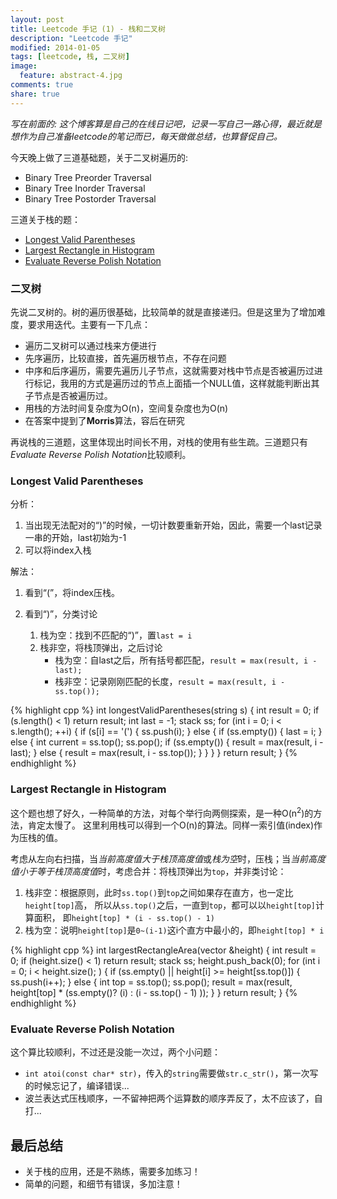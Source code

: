 ```yaml
---
layout: post
title: Leetcode 手记 (1) - 栈和二叉树
description: "Leetcode 手记"
modified: 2014-01-05
tags: [leetcode, 栈, 二叉树]
image:
  feature: abstract-4.jpg
comments: true
share: true
---
```


*写在前面的: 这个博客算是自己的在线日记吧，记录一写自己一路心得，最近就是想作为自己准备leetcode的笔记而已，每天做做总结，也算督促自己。*

今天晚上做了三道基础题，关于二叉树遍历的: 

* Binary Tree Preorder Traversal
* Binary Tree Inorder Traversal
* Binary Tree Postorder Traversal

三道关于栈的题：

* [Longest Valid Parentheses](http://oj.leetcode.com/problems/longest-valid-parentheses/)
* [Largest Rectangle in Histogram](http://oj.leetcode.com/problems/largest-rectangle-in-histogram/)
* [Evaluate Reverse Polish Notation](http://oj.leetcode.com/problems/evaluate-reverse-polish-notation/)

### 二叉树 ###

先说二叉树的。树的遍历很基础，比较简单的就是直接递归。但是这里为了增加难度，要求用迭代。主要有一下几点：

* 遍历二叉树可以通过栈来方便进行
* 先序遍历，比较直接，首先遍历根节点，不存在问题
* 中序和后序遍历，需要先遍历儿子节点，这就需要对栈中节点是否被遍历过进行标记，我用的方式是遍历过的节点上面插一个NULL值，这样就能判断出其子节点是否被遍历过。
* 用栈的方法时间复杂度为O(n)，空间复杂度也为O(n)
* 在答案中提到了**Morris**算法，容后在研究

再说栈的三道题，这里体现出时间长不用，对栈的使用有些生疏。三道题只有*Evaluate Reverse Polish Notation*比较顺利。

### Longest Valid Parentheses ###
分析：
 
1. 当出现无法配对的“)”的时候，一切计数要重新开始，因此，需要一个last记录一串的开始，last初始为-1
2. 可以将index入栈

解法：

1. 看到“(”，将index压栈。
2. 看到“)”，分类讨论

    1. 栈为空：找到不匹配的“)”，置`last = i`
    2. 栈非空，将栈顶弹出，之后讨论
        * 栈为空：自last之后，所有括号都匹配，`result = max(result, i - last);`
        * 栈非空：记录刚刚匹配的长度，`result = max(result, i - ss.top());`

{% highlight cpp %}
int longestValidParentheses(string s) {
    int result = 0;
    if (s.length() < 1)
        return result;
    int last = -1;
    stack<int> ss;
    for (int i = 0; i < s.length(); ++i) {
        if (s[i] == '(') {
            ss.push(i);
        } else {
            if (ss.empty()) {
                last = i;
            } else {
                int current = ss.top();
                ss.pop();
                if (ss.empty()) {
                    result = max(result, i - last);
                } else {
                    result = max(result, i - ss.top());
                }
            }
        }
    }
    return result;
}
{% endhighlight %}

### Largest Rectangle in Histogram ###

这个题也想了好久，一种简单的方法，对每个举行向两侧探索，是一种O(n<sup>2</sup>)的方法，肯定太慢了。
这里利用栈可以得到一个O(n)的算法。同样一索引值(index)作为压栈的值。

考虑从左向右扫描，当*当前高度值大于栈顶高度值*或*栈为空*时，压栈；当*当前高度值小于等于栈顶高度值*时，考虑合并：将栈顶弹出为`top`，并非类讨论：

1. 栈非空：根据原则，此时`ss.top()`到`top`之间如果存在直方，也一定比`height[top]`高，
所以从`ss.top()`之后，一直到`top`，都可以以`height[top]`计算面积，
即`height[top] * (i - ss.top() - 1)`
2. 栈为空：说明`height[top]`是`0~(i-1)`这i个直方中最小的，即`height[top] * i`

{% highlight cpp %}
int largestRectangleArea(vector<int> &height) {
    int result = 0; 
    if (height.size() < 1)
        return result;
    stack<int> ss;
    height.push_back(0);
    for (int i = 0; i < height.size(); ) {
        if (ss.empty() || height[i] >= height[ss.top()]) {
            ss.push(i++);
        } else {
            int top = ss.top();
            ss.pop();
            result = max(result, height[top] * (ss.empty()? (i) : (i - ss.top() - 1) ));
        }
    }
    return result;
}
{% endhighlight %}

### Evaluate Reverse Polish Notation ###

这个算比较顺利，不过还是没能一次过，两个小问题：

* `int atoi(const char* str)`，传入的`string`需要做`str.c_str()`，第一次写的时候忘记了，编译错误...
* 波兰表达式压栈顺序，一不留神把两个运算数的顺序弄反了，太不应该了，自打...

## 最后总结 ##
* 关于栈的应用，还是不熟练，需要多加练习！
* 简单的问题，和细节有错误，多加注意！



